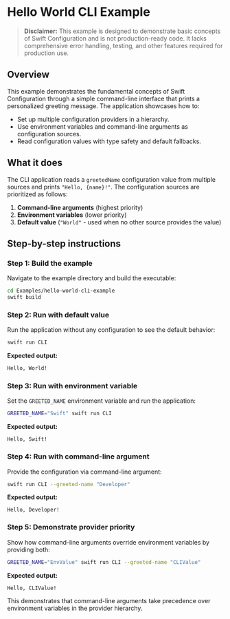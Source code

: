 # Hello World CLI Example

> **Disclaimer:** This example is designed to demonstrate basic concepts of Swift Configuration and is not production-ready code. It lacks comprehensive error handling, testing, and other features required for production use.

## Overview

This example demonstrates the fundamental concepts of Swift Configuration through a simple command-line interface that prints a personalized greeting message. The application showcases how to:

- Set up multiple configuration providers in a hierarchy.
- Use environment variables and command-line arguments as configuration sources.
- Read configuration values with type safety and default fallbacks.

## What it does

The CLI application reads a `greetedName` configuration value from multiple sources and prints `"Hello, {name}!"`. The configuration sources are prioritized as follows:

1. **Command-line arguments** (highest priority)
2. **Environment variables** (lower priority)
3. **Default value** (`"World"` - used when no other source provides the value)

## Step-by-step instructions

### Step 1: Build the example

Navigate to the example directory and build the executable:

```zsh
cd Examples/hello-world-cli-example
swift build
```

### Step 2: Run with default value

Run the application without any configuration to see the default behavior:

```zsh
swift run CLI
```

**Expected output:**
```zsh
Hello, World!
```

### Step 3: Run with environment variable

Set the `GREETED_NAME` environment variable and run the application:

```zsh
GREETED_NAME="Swift" swift run CLI
```

**Expected output:**
```
Hello, Swift!
```

### Step 4: Run with command-line argument

Provide the configuration via command-line argument:

```zsh
swift run CLI --greeted-name "Developer"
```

**Expected output:**
```
Hello, Developer!
```

### Step 5: Demonstrate provider priority

Show how command-line arguments override environment variables by providing both:

```zsh
GREETED_NAME="EnvValue" swift run CLI --greeted-name "CLIValue"
```

**Expected output:**
```
Hello, CLIValue!
```

This demonstrates that command-line arguments take precedence over environment variables in the provider hierarchy.
